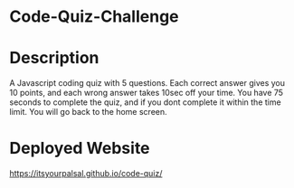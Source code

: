 # Code-Quiz-Challenge

# Description

A Javascript coding quiz with 5 questions. Each correct answer gives you 10 points, and each wrong answer takes 10sec off your time. You have 75 seconds to complete the quiz, and if you dont complete it within the time limit. You will go back to the home screen. 


# Deployed Website

 https://itsyourpalsal.github.io/code-quiz/